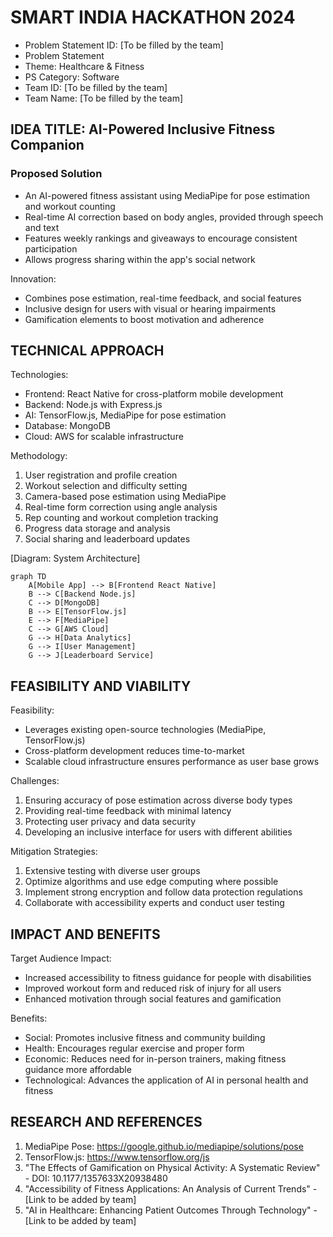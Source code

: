 # SMART INDIA HACKATHON 2024

- Problem Statement ID: [To be filled by the team]
- Problem Statement 
- Theme: Healthcare & Fitness
- PS Category: Software
- Team ID: [To be filled by the team]
- Team Name: [To be filled by the team]

## IDEA TITLE: AI-Powered Inclusive Fitness Companion

### Proposed Solution

- An AI-powered fitness assistant using MediaPipe for pose estimation and workout counting
- Real-time AI correction based on body angles, provided through speech and text
- Features weekly rankings and giveaways to encourage consistent participation
- Allows progress sharing within the app's social network

Innovation:
- Combines pose estimation, real-time feedback, and social features
- Inclusive design for users with visual or hearing impairments
- Gamification elements to boost motivation and adherence

## TECHNICAL APPROACH

Technologies:
- Frontend: React Native for cross-platform mobile development
- Backend: Node.js with Express.js
- AI: TensorFlow.js, MediaPipe for pose estimation
- Database: MongoDB
- Cloud: AWS for scalable infrastructure

Methodology:
1. User registration and profile creation
2. Workout selection and difficulty setting
3. Camera-based pose estimation using MediaPipe
4. Real-time form correction using angle analysis
5. Rep counting and workout completion tracking
6. Progress data storage and analysis
7. Social sharing and leaderboard updates

[Diagram: System Architecture]
```mermaid
graph TD
    A[Mobile App] --> B[Frontend React Native]
    B --> C[Backend Node.js]
    C --> D[MongoDB]
    B --> E[TensorFlow.js]
    E --> F[MediaPipe]
    C --> G[AWS Cloud]
    G --> H[Data Analytics]
    G --> I[User Management]
    G --> J[Leaderboard Service]
```

## FEASIBILITY AND VIABILITY

Feasibility:
- Leverages existing open-source technologies (MediaPipe, TensorFlow.js)
- Cross-platform development reduces time-to-market
- Scalable cloud infrastructure ensures performance as user base grows

Challenges:
1. Ensuring accuracy of pose estimation across diverse body types
2. Providing real-time feedback with minimal latency
3. Protecting user privacy and data security
4. Developing an inclusive interface for users with different abilities

Mitigation Strategies:
1. Extensive testing with diverse user groups
2. Optimize algorithms and use edge computing where possible
3. Implement strong encryption and follow data protection regulations
4. Collaborate with accessibility experts and conduct user testing

## IMPACT AND BENEFITS

Target Audience Impact:
- Increased accessibility to fitness guidance for people with disabilities
- Improved workout form and reduced risk of injury for all users
- Enhanced motivation through social features and gamification

Benefits:
- Social: Promotes inclusive fitness and community building
- Health: Encourages regular exercise and proper form
- Economic: Reduces need for in-person trainers, making fitness guidance more affordable
- Technological: Advances the application of AI in personal health and fitness

## RESEARCH AND REFERENCES

1. MediaPipe Pose: https://google.github.io/mediapipe/solutions/pose
2. TensorFlow.js: https://www.tensorflow.org/js
3. "The Effects of Gamification on Physical Activity: A Systematic Review" - DOI: 10.1177/1357633X20938480
4. "Accessibility of Fitness Applications: An Analysis of Current Trends" - [Link to be added by team]
5. "AI in Healthcare: Enhancing Patient Outcomes Through Technology" - [Link to be added by team]
